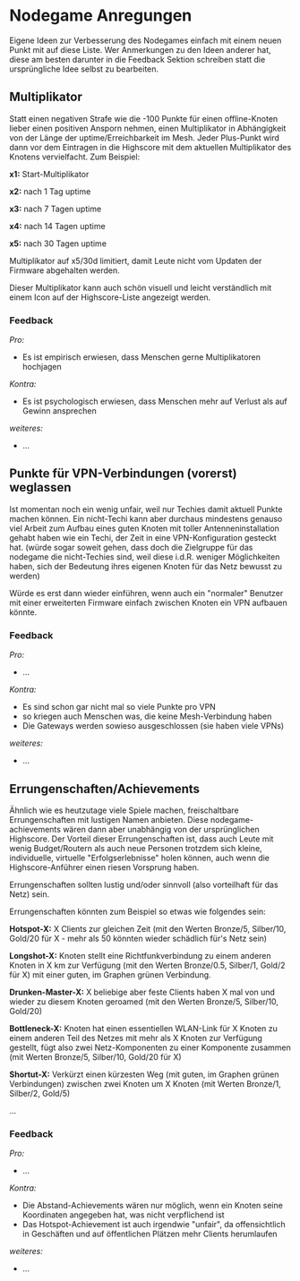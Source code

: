 # Nodegame Anregungen

Eigene Ideen zur Verbesserung des Nodegames einfach mit einem neuen Punkt mit auf diese Liste. Wer Anmerkungen zu den Ideen anderer hat, diese am besten darunter in die Feedback Sektion schreiben statt die ursprüngliche Idee selbst zu bearbeiten.

## Multiplikator

Statt einen negativen Strafe wie die -100 Punkte für einen offline-Knoten lieber einen positiven Ansporn nehmen, einen Multiplikator in Abhängigkeit von der Länge der uptime/Erreichbarkeit im Mesh. Jeder Plus-Punkt wird dann vor dem Eintragen in die Highscore mit dem aktuellen Multiplikator des Knotens vervielfacht. Zum Beispiel:

**x1:** Start-Multiplikator

**x2:** nach 1 Tag uptime

**x3:** nach 7 Tagen uptime

**x4:** nach 14 Tagen uptime

**x5:** nach 30 Tagen uptime

Multiplikator auf x5/30d limitiert, damit Leute nicht vom Updaten der Firmware abgehalten werden.

Dieser Multiplikator kann auch schön visuell und leicht verständlich mit einem Icon auf der Highscore-Liste angezeigt werden.

### Feedback

_Pro:_
* Es ist empirisch erwiesen, dass Menschen gerne Multiplikatoren hochjagen

_Kontra:_
* Es ist psychologisch erwiesen, dass Menschen mehr auf Verlust als auf Gewinn ansprechen

_weiteres:_
* ...

## Punkte für VPN-Verbindungen (vorerst) weglassen

Ist momentan noch ein wenig unfair, weil nur Techies damit aktuell Punkte machen können. Ein nicht-Techi kann aber durchaus mindestens genauso viel Arbeit zum Aufbau eines guten Knoten mit toller Antenneninstallation gehabt haben wie ein Techi, der Zeit in eine VPN-Konfiguration gesteckt hat. (würde sogar soweit gehen, dass doch die Zielgruppe für das nodegame die nicht-Techies sind, weil diese i.d.R. weniger Möglichkeiten haben, sich der Bedeutung ihres eigenen Knoten für das Netz bewusst zu werden)

Würde es erst dann wieder einführen, wenn auch ein "normaler" Benutzer mit einer erweiterten Firmware einfach zwischen Knoten ein VPN aufbauen könnte.

### Feedback

_Pro:_
* ...

_Kontra:_
* Es sind schon gar nicht mal so viele Punkte pro VPN
* so kriegen auch Menschen was, die keine Mesh-Verbindung haben
* Die Gateways werden sowieso ausgeschlossen (sie haben viele VPNs)

_weiteres:_
* ...

## Errungenschaften/Achievements

Ähnlich wie es heutzutage viele Spiele machen, freischaltbare Errungenschaften mit lustigen Namen anbieten. Diese nodegame-achievements wären dann aber unabhängig von der ursprünglichen Highscore. Der Vorteil dieser Errungenschaften ist, dass auch Leute mit wenig Budget/Routern als auch neue Personen trotzdem sich kleine, individuelle, virtuelle "Erfolgserlebnisse" holen können, auch wenn die Highscore-Anführer einen riesen Vorsprung haben.

Errungenschaften sollten lustig und/oder sinnvoll (also vorteilhaft für das Netz) sein.

Errungenschaften könnten zum Beispiel so etwas wie folgendes sein:

**Hotspot-X:** X Clients zur gleichen Zeit (mit den Werten Bronze/5, Silber/10, Gold/20 für X - mehr als 50 könnten wieder schädlich für's Netz sein)

**Longshot-X:** Knoten stellt eine Richtfunkverbindung zu einem anderen Knoten in X km zur Verfügung (mit den Werten Bronze/0.5, Silber/1, Gold/2 für X) mit einer guten, im Graphen grünen Verbindung.

**Drunken-Master-X:** X beliebige aber feste Clients haben X mal von und wieder zu diesem Knoten geroamed (mit den Werten Bronze/5, Silber/10, Gold/20)

**Bottleneck-X:** Knoten hat einen essentiellen WLAN-Link für X Knoten zu einem anderen Teil des Netzes mit mehr als X Knoten zur Verfügung gestellt, fügt also zwei Netz-Komponenten zu einer Komponente zusammen (mit Werten Bronze/5, Silber/10, Gold/20 für X)

**Shortut-X:** Verkürzt einen kürzesten Weg (mit guten, im Graphen grünen Verbindungen) zwischen zwei Knoten um X Knoten (mit Werten Bronze/1, Silber/2, Gold/5)

...

### Feedback

_Pro:_
* ...

_Kontra:_
* Die Abstand-Achievements wären nur möglich, wenn ein Knoten seine Koordinaten angegeben hat, was nicht verpflichend ist
* Das Hotspot-Achievement ist auch irgendwie "unfair", da offensichtlich in Geschäften und auf öffentlichen Plätzen mehr Clients herumlaufen

_weiteres:_
* ...